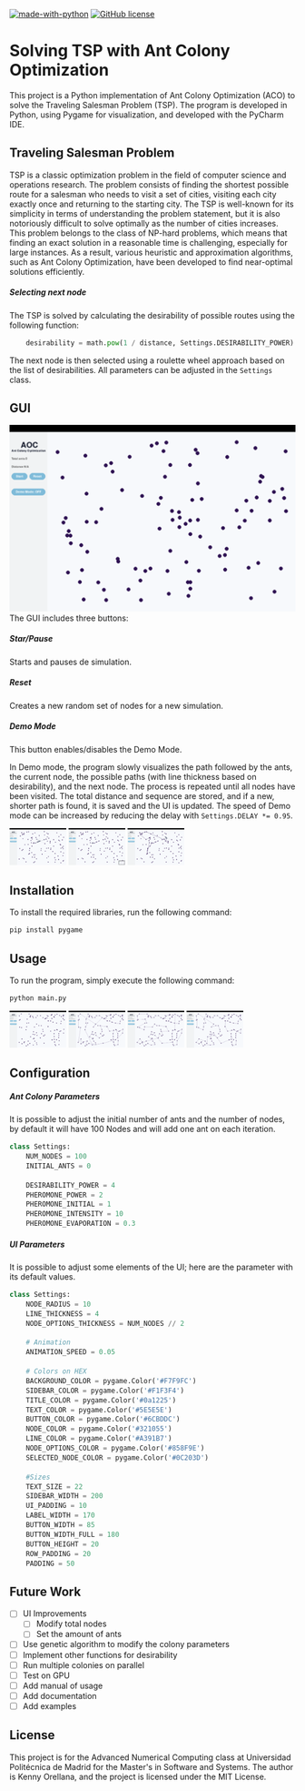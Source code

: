 [![made-with-python](https://img.shields.io/badge/Made%20with-Python-1f425f.svg)](https://www.python.org/) [![GitHub license](https://img.shields.io/github/license/Naereen/StrapDown.js.svg)](https://github.com/Naereen/StrapDown.js/blob/master/LICENSE)


# Solving TSP with Ant Colony Optimization

This project is a Python implementation of Ant Colony Optimization (ACO) to solve the Traveling Salesman Problem (TSP). The program is developed in Python, using Pygame for visualization, and developed with the PyCharm IDE.

## Traveling Salesman Problem
TSP is a classic optimization problem in the field of computer science and operations research. The problem consists of finding the shortest possible route for a salesman who needs to visit a set of cities, visiting each city exactly once and returning to the starting city. The TSP is well-known for its simplicity in terms of understanding the problem statement, but it is also notoriously difficult to solve optimally as the number of cities increases. This problem belongs to the class of NP-hard problems, which means that finding an exact solution in a reasonable time is challenging, especially for large instances. As a result, various heuristic and approximation algorithms, such as Ant Colony Optimization, have been developed to find near-optimal solutions efficiently.


##### Selecting next node
The TSP is solved by calculating the desirability of possible routes using the following function:

```python
    desirability = math.pow(1 / distance, Settings.DESIRABILITY_POWER) * math.pow(pheromone, Settings.PHEROMONE_POWER)
```

The next node is then selected using a roulette wheel approach based on the list of desirabilities. All parameters can be adjusted in the `Settings` class.


## GUI
![User Interface](images/ui.png)
The GUI includes three buttons: 
##### Star/Pause
Starts and pauses de simulation.
##### Reset
Creates a new random set of nodes for a new simulation.
##### Demo Mode
This button enables/disables the Demo Mode.

In Demo mode, the program slowly visualizes the path followed by the ants, the current node, the possible paths (with line thickness based on desirability), and the next node. The process is repeated until all nodes have been visited. The total distance and sequence are stored, and if a new, shorter path is found, it is saved and the UI is updated. The speed of Demo mode can be increased by reducing the delay with `Settings.DELAY *= 0.95`.
<p float="left">
  <img src="/images/demo1.png" width="100" />
  <img src="/images/demo2.png" width="100" />
  <img src="/images/demo3.png" width="100" />
</p>

## Installation

To install the required libraries, run the following command:

```bash
pip install pygame
```

## Usage

To run the program, simply execute the following command:

```bash
python main.py
```
<p float="left">
  <img src="/images/aco1.png" width="100" />
  <img src="/images/aco2.png" width="100" />
  <img src="/images/aco3.png" width="100" />
  <img src="/images/aco4.png" width="100" />
</p>

## Configuration
##### Ant Colony Parameters
It is possible to adjust the initial number of ants and the number of nodes, by default it will have 100 Nodes and will add one ant on each iteration.
```python
class Settings:
    NUM_NODES = 100
    INITIAL_ANTS = 0
    
    DESIRABILITY_POWER = 4
    PHEROMONE_POWER = 2
    PHEROMONE_INITIAL = 1
    PHEROMONE_INTENSITY = 10
    PHEROMONE_EVAPORATION = 0.3
```

##### UI Parameters
It is possible to adjust some elements of the UI; here are the parameter with its default values.
```python
class Settings:
    NODE_RADIUS = 10
    LINE_THICKNESS = 4
    NODE_OPTIONS_THICKNESS = NUM_NODES // 2

    # Animation
    ANIMATION_SPEED = 0.05

    # Colors on HEX
    BACKGROUND_COLOR = pygame.Color('#F7F9FC')
    SIDEBAR_COLOR = pygame.Color('#F1F3F4')
    TITLE_COLOR = pygame.Color('#0a1225')
    TEXT_COLOR = pygame.Color('#5E5E5E')
    BUTTON_COLOR = pygame.Color('#6CBDDC')
    NODE_COLOR = pygame.Color('#321055')
    LINE_COLOR = pygame.Color('#A391B7')
    NODE_OPTIONS_COLOR = pygame.Color('#858F9E')
    SELECTED_NODE_COLOR = pygame.Color('#0C203D')

    #Sizes
    TEXT_SIZE = 22
    SIDEBAR_WIDTH = 200
    UI_PADDING = 10
    LABEL_WIDTH = 170
    BUTTON_WIDTH = 85
    BUTTON_WIDTH_FULL = 180
    BUTTON_HEIGHT = 20
    ROW_PADDING = 20
    PADDING = 50
```

## Future Work
- [ ] UI Improvements
  - [ ] Modify total nodes
  - [ ] Set the amount of ants
- [ ] Use genetic algorithm to modify the colony parameters
- [ ] Implement other functions for desirability
- [ ] Run multiple colonies on parallel
- [ ] Test on GPU
- [ ] Add manual of usage
- [ ] Add documentation
- [ ] Add examples

## License

This project is for the Advanced Numerical Computing class at Universidad Politécnica de Madrid for the Master's in Software and Systems. The author is Kenny Orellana, and the project is licensed under the MIT License.